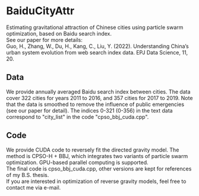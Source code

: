 # BaiduCityAttr

Estimating gravitational attraction of Chinese cities using particle swarm optimization, based on Baidu search index.  
See our paper for more details:  
Guo, H., Zhang, W., Du, H., Kang, C., Liu, Y. (2022). Understanding China’s urban system evolution from web search index data. EPJ Data Science, 11, 20.

## Data
We provide annually averaged Baidu search index between cities. The data cover 322 cities for years 2011 to 2016, and 357 cities for 2017 to 2019. Note that the data is smoothed to remove the influence of public emergencies (see our paper for detail). The indices 0-321 (0-356) in the text data correspond to "city_list" in the code "cpso_bbj_cuda.cpp".

## Code
We provide CUDA code to reversely fit the directed gravity model. The method is CPSO-H + BBJ, which integrates two variants of particle swarm optimization. GPU-based parallel computing is supported.  
The final code is cpso_bbj_cuda.cpp, other versions are kept for references of my B.S. thesis.  
If you are interested in optimization of reverse gravity models, feel free to contact me via e-mail.  
